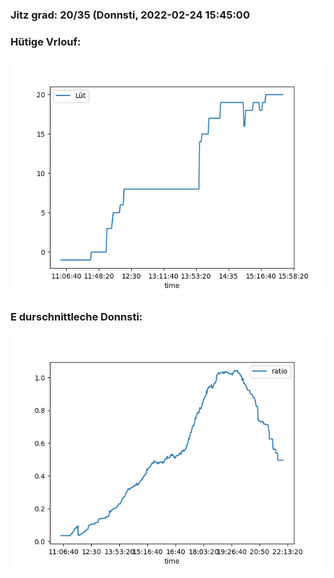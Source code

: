 ### Jitz grad: 20/35 (Donnsti, 2022-02-24 15:45:00

### Hütige Vrlouf:
![Graph](Today.png)

### E durschnittleche Donnsti:
![Graph](Donnsti.png)